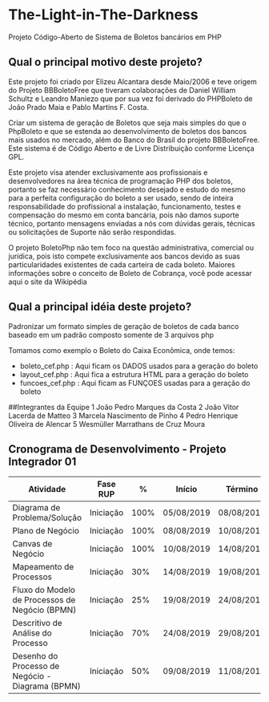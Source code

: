 # The-Light-in-The-Darkness


Projeto Código-Aberto de Sistema de Boletos bancários em PHP

## Qual o principal motivo deste projeto?
Este projeto foi criado por Elizeu Alcantara desde Maio/2006 e teve origem do Projeto BBBoletoFree que tiveram colaborações de Daniel William Schultz e Leandro Maniezo que por sua vez foi derivado do PHPBoleto de João Prado Maia e Pablo Martins F. Costa.

Criar um sistema de geração de Boletos que seja mais simples do que o PhpBoleto e que se estenda ao desenvolvimento de boletos dos bancos mais usados no mercado, além do Banco do Brasil do projeto BBBoletoFree. Este sistema é de Código Aberto e de Livre Distribuição conforme Licença GPL.

Este projeto visa atender exclusivamente aos profissionais e desenvolvedores na área técnica de programação PHP dos boletos, portanto se faz necessário conhecimento desejado e estudo do mesmo para a perfeita configuração do boleto a ser usado, sendo de inteira responsabilidade do profissional a instalação, funcionamento, testes e compensação do mesmo em conta bancária, pois não damos suporte técnico, portanto mensagens enviadas a nós com dúvidas gerais, técnicas ou solicitações de Suporte não serão respondidas.

O projeto BoletoPhp não tem foco na questão administrativa, comercial ou jurídica, pois isto compete exclusivamente aos bancos devido as suas particularidades existentes de cada carteira de cada boleto. Maiores informações sobre o conceito de Boleto de Cobrança, você pode acessar aqui o site da Wikipédia

## Qual a principal idéia deste projeto?
Padronizar um formato simples de geração de boletos de cada banco baseado em um padrão composto somente de 3 arquivos php

Tomamos como exemplo o Boleto do Caixa Econômica, onde temos:

- boleto_cef.php : Aqui ficam os DADOS usados para a geração do boleto
- layout_cef.php : Aqui fica a estrutura HTML para a geração do boleto
- funcoes_cef.php : Aqui ficam as FUNÇOES usadas para a geração do boleto 

##Integrantes da Equipe
1 João Pedro Marques da Costa
2 João Vitor Lacerda de Matteo
3 Marcela Nascimento de Pinho
4 Pedro Henrique Oliveira de Alencar
5 Wesmüller Marrathans de Cruz Moura

## Cronograma de Desenvolvimento - Projeto Integrador 01

| Atividade                                       | Fase RUP  |   %  | Início     | Término    |
|-------------------------------------------------|-----------|------|------------|------------|
|Diagrama de Problema/Solução                     | Iniciação | 100% | 05/08/2019 | 08/08/2019 |
|Plano de Negócio                                 | Iniciação | 100% | 08/08/2019 | 10/08/2019 |
|Canvas de Negócio                                | Iniciação | 100% | 10/08/2019 | 14/08/2019 |
|Mapeamento de Processos                          | Iniciação | 30%  | 14/08/2019 | 19/08/2019 |
|Fluxo do Modelo de Processos de Negócio (BPMN)   | Iniciação | 25%  | 19/08/2019 | 24/08/2019 |
|Descritivo de Análise do Processo                | Iniciação | 70%  | 24/08/2019 | 29/08/2019 |
|Desenho do Processo de Negócio - Diagrama (BPMN) | Iniciação | 50%  | 09/08/2019 | 11/08/2019 |

